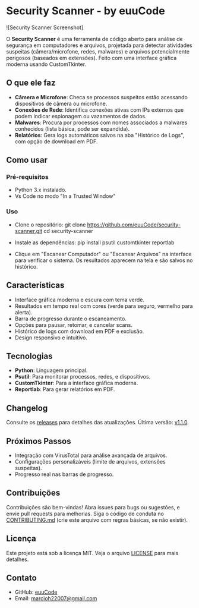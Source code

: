 # Security Scanner - by euuCode

![Security Scanner Screenshot] 

O **Security Scanner** é uma ferramenta de código aberto para análise de segurança em computadores e arquivos, projetada para detectar atividades suspeitas (câmera/microfone, redes, malwares) e arquivos potencialmente perigosos (baseados em extensões). Feito com uma interface gráfica moderna usando CustomTkinter.

## O que ele faz
- **Câmera e Microfone**: Checa se processos suspeitos estão acessando dispositivos de câmera ou microfone.
- **Conexões de Rede**: Identifica conexões ativas com IPs externos que podem indicar espionagem ou vazamentos de dados.
- **Malwares**: Procura por processos com nomes associados a malwares conhecidos (lista básica, pode ser expandida).
- **Relatórios**: Gera logs automáticos salvos na aba "Histórico de Logs", com opção de download em PDF.

## Como usar
### Pré-requisitos
- Python 3.x instalado.
- Vs Code no modo "In a Trusted Window"

### Uso
- Clone o repositório:
git clone https://github.com/euuCode/security-scanner.git
cd security-scanner

- Instale as dependências:
pip install psutil customtkinter reportlab
- Clique em "Escanear Computador" ou "Escanear Arquivos" na interface para verificar o sistema. Os resultados aparecem na tela e são salvos no histórico.

## Características
- Interface gráfica moderna e escura com tema verde.
- Resultados em tempo real com cores (verde para seguro, vermelho para alerta).
- Barra de progresso durante o escaneamento.
- Opções para pausar, retomar, e cancelar scans.
- Histórico de logs com download em PDF e exclusão.
- Design responsivo e intuitivo.

## Tecnologias
- **Python**: Linguagem principal.
- **Psutil**: Para monitorar processos, redes, e dispositivos.
- **CustomTkinter**: Para a interface gráfica moderna.
- **Reportlab**: Para gerar relatórios em PDF.

## Changelog
Consulte os [releases](https://github.com/euuCode/security-scanner/releases) para detalhes das atualizações. Última versão: [v1.1.0](https://github.com/euuCode/security-scanner/releases/tag/v1.1.0).

## Próximos Passos
- Integração com VirusTotal para análise avançada de arquivos.
- Configurações personalizáveis (limite de arquivos, extensões suspeitas).
- Progresso real nas barras de progresso.

## Contribuições
Contribuições são bem-vindas! Abra issues para bugs ou sugestões, e envie pull requests para melhorias. Siga o código de conduta no [CONTRIBUTING.md](CONTRIBUTING.md) (crie este arquivo com regras básicas, se não existir).

## Licença
Este projeto está sob a licença MIT. Veja o arquivo [LICENSE](LICENSE) para mais detalhes.

## Contato
- GitHub: [euuCode](https://github.com/euuCode)
- Email: marcioh22007@gmail.com
